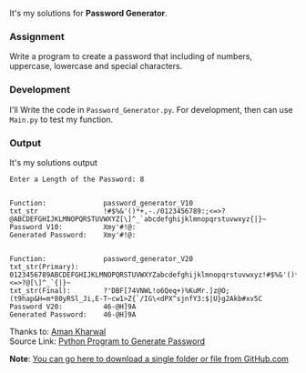 It's my solutions for **Password Generator**.

### Assignment
Write a program to create a password that including of numbers, uppercase, lowercase and special characters.

### Development
I'll Write the code in `Password_Generator.py`. For development, then can use `Main.py` to test my function.

### Output
It's my solutions output
```
Enter a Length of the Password: 8


Function:              password_generator_V10
txt_str                !#$%&'()*+,-./0123456789:;<=>?@ABCDEFGHIJKLMNOPQRSTUVWXYZ[\]^_`abcdefghijklmnopqrstuvwxyz{|}~
Password V10:          Xmy'#!@:
Generated Password:    Xmy'#!@:


Function:              password_generator_V20
txt_str(Primary):      0123456789ABCDEFGHIJKLMNOPQRSTUVWXYZabcdefghijklmnopqrstuvwxyz!#$%&'()*+,-./:;<=>?@[\]^_`{|}~
txt_str(Final):        ?'DBF[74VNWL!o6Qeq+)%KuMr.]z@O;(t9hap&H=m*80yRSl_Ji,E-T~cw1>Z{`/IG\<dPX^sjnfY3:$|U}g2Akb#xv5C
Password V20:          46-@H]9A
Generated Password:    46-@H]9A
```

Thanks to: [Aman Kharwal](https://thecleverprogrammer.com/about)  
Source Link:  [Python Program to Generate Password](https://thecleverprogrammer.com/2021/01/11/python-program-to-generate-password)

**Note**: [You can go here to download a single folder or file from GitHub.com](https://minhaskamal.github.io/DownGit/#/home)
